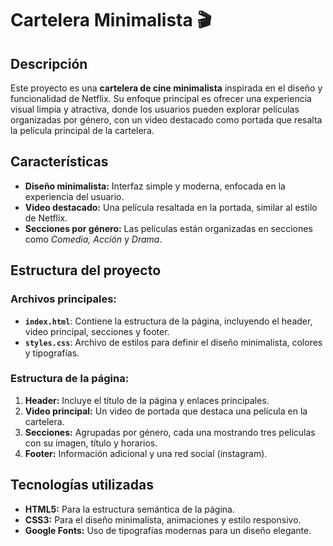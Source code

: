# Cartelera Minimalista 🎬

## Descripción  
Este proyecto es una **cartelera de cine minimalista** inspirada en el diseño y funcionalidad de Netflix. Su enfoque principal es ofrecer una experiencia visual limpia y atractiva, donde los usuarios 
pueden explorar películas organizadas por género, con un video destacado como portada que resalta la película principal de la cartelera.

## Características  
- **Diseño minimalista:** Interfaz simple y moderna, enfocada en la experiencia del usuario.  
- **Video destacado:** Una película resaltada en la portada, similar al estilo de Netflix.  
- **Secciones por género:** Las películas están organizadas en secciones como *Comedia, Acción* y *Drama*.  

## Estructura del proyecto  
### Archivos principales:  
- **`index.html`**: Contiene la estructura de la página, incluyendo el header, video principal, secciones y footer.  
- **`styles.css`**: Archivo de estilos para definir el diseño minimalista, colores y tipografías.  

### Estructura de la página:  
1. **Header:** Incluye el título de la página y enlaces principales.  
2. **Video principal:** Un video de portada que destaca una película en la cartelera.  
3. **Secciones:** Agrupadas por género, cada una mostrando tres películas con su imagen, título y horarios.  
4. **Footer:** Información adicional y una red social (instagram).  

## Tecnologías utilizadas  
- **HTML5:** Para la estructura semántica de la página.  
- **CSS3:** Para el diseño minimalista, animaciones y estilo responsivo.  
- **Google Fonts:** Uso de tipografías modernas para un diseño elegante.  
